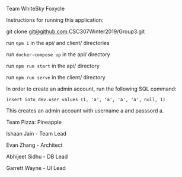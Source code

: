 Team WhiteSky
Foxycle

Instructions for running this application:

git clone git@github.com:CSC307Winter2019/Group3.git

run `npm i` in the api/ and client/ directories

run `docker-compose up` in the api/ directory

run `npm run start` in the api/ directory

run `npm run serve` in the client/ directory

In order to create an admin account, run the following SQL command:

`insert into dev.user values (1, 'a', 'a', 'a', 'a', null, 1)`

This creates an admin account with username a and passsord a.


Team Pizza: Pineapple

Ishaan Jain - Team Lead

Evan Zhang - Architect

Abhijeet Sidhu - DB Lead

Garrett Wayne - UI Lead
